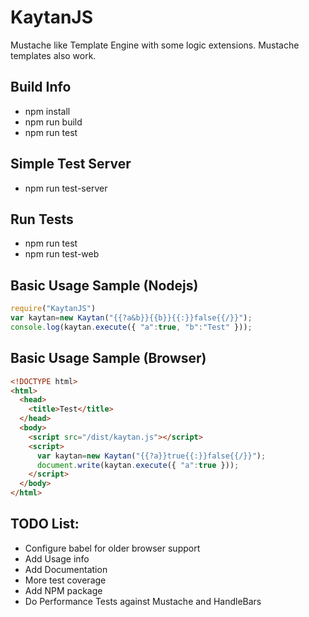 # KaytanJS
Mustache like Template Engine with some logic extensions. Mustache templates also work.

## Build Info
   - npm install
   - npm run build
   - npm run test

## Simple Test Server
   - npm run test-server

## Run Tests
   - npm run test
   - npm run test-web

## Basic Usage Sample (Nodejs)
```javascript
require("KaytanJS")
var kaytan=new Kaytan("{{?a&b}}{{b}}{{:}}false{{/}}");
console.log(kaytan.execute({ "a":true, "b":"Test" }));
```

## Basic Usage Sample (Browser)
```html
<!DOCTYPE html>
<html>
  <head>
    <title>Test</title>
  </head>
  <body>
    <script src="/dist/kaytan.js"></script>
    <script>
      var kaytan=new Kaytan("{{?a}}true{{:}}false{{/}}");
      document.write(kaytan.execute({ "a":true }));
    </script>
  </body>
</html>
```

## TODO List:
   - Configure babel for older browser support
   - Add Usage info
   - Add Documentation
   - More test coverage
   - Add NPM package
   - Do Performance Tests against Mustache and HandleBars 
